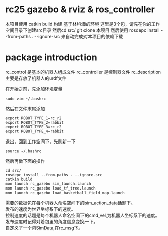 # rc25 gazebo & rviz & ros_controller
本项目使用 catkin build 构建
基于林科潭的环境
这里是3个包，请先在你的工作空间目录下创建src目录
然后cd src/
git clone 本项目
然后使用 rosdepc install --from-paths . --ignore-src
来自动完成对本项目的依赖下载


# package introduction
rc_control 是基本的机器人组成文件
rc_controller 是控制器文件
rc_description 主要是存放了机器人的urdf文件

在开始之前，先添加环境变量
```shell
sudo vim ~/.bashrc
```
然后在文件末尾添加
```shell
export ROBOT_TYPE_1=rc_r2
export ROBOT_TYPE_2=rabbit
export ROBOT_TYPE_3=rc_r2
export ROBOT_TYPE_4=rabbit

```
退出，回到工作空间下，先刷新一下
```shell
source ~/.bashrc
```
然后再做下面的操作

```shell
cd src/
rosdepc install --from-paths . --ignore-src
catkin build
mon launch rc_gazebo sim_launch.launch
mon launch rc_gazebo load_tf_tree.launch
mon launch rc_gazebo load_basketball_field_map.launch

```
需要的数据包在每个机器人命名空间下的sim_action_data话题下。  
发布的速度为世界坐标系下的速度。  
控制速度的话题是每个机器人命名空间下的cmd_vel,为机器人坐标系下的速度。  
发布速度时记得对着包里的角度信息变换一下。  
自定义了一个包SimData,在rc_msg下。  
